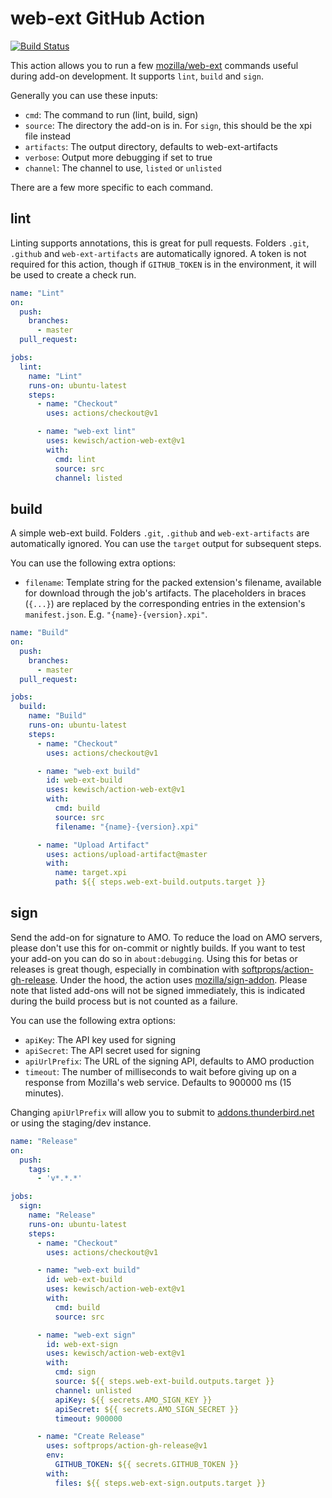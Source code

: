web-ext GitHub Action
=====================

[![Build Status](https://github.com/kewisch/action-web-ext/workflows/Build/badge.svg)](https://github.com/kewisch/action-web-ext/actions?workflow=Build)

This action allows you to run a few [mozilla/web-ext](https://github.com/mozilla/web-ext) commands
useful during add-on development. It supports `lint`, `build` and `sign`.

Generally you can use these inputs:

* `cmd`: The command to run (lint, build, sign)
* `source`: The directory the add-on is in. For `sign`, this should be the xpi file instead
* `artifacts`: The output directory, defaults to web-ext-artifacts
* `verbose`: Output more debugging if set to true
* `channel`: The channel to use, `listed` or `unlisted`

There are a few more specific to each command.

lint
----

Linting supports annotations, this is great for pull requests. Folders `.git`, `.github` and
`web-ext-artifacts` are automatically ignored. A token is not required for this action, though if
`GITHUB_TOKEN` is in the environment, it will be used to create a check run.

```yaml
name: "Lint"
on:
  push:
    branches:
      - master
  pull_request:

jobs:
  lint:
    name: "Lint"
    runs-on: ubuntu-latest
    steps:
      - name: "Checkout"
        uses: actions/checkout@v1

      - name: "web-ext lint"
        uses: kewisch/action-web-ext@v1
        with:
          cmd: lint
          source: src
          channel: listed
```

build
-----

A simple web-ext build. Folders `.git`, `.github` and `web-ext-artifacts` are automatically ignored.
You can use the `target` output for subsequent steps.

You can use the following extra options:
* `filename`: Template string for the packed extension's filename, available for download through the job's artifacts. The placeholders in braces (`{...}`) are replaced by the corresponding entries in the extension's `manifest.json`. E.g. `"{name}-{version}.xpi"`.

```yaml
name: "Build"
on:
  push:
    branches:
      - master
  pull_request:

jobs:
  build:
    name: "Build"
    runs-on: ubuntu-latest
    steps:
      - name: "Checkout"
        uses: actions/checkout@v1

      - name: "web-ext build"
        id: web-ext-build
        uses: kewisch/action-web-ext@v1
        with:
          cmd: build
          source: src
          filename: "{name}-{version}.xpi"

      - name: "Upload Artifact"
        uses: actions/upload-artifact@master
        with:
          name: target.xpi
          path: ${{ steps.web-ext-build.outputs.target }}
```

sign
----

Send the add-on for signature to AMO. To reduce the load on AMO servers, please don't use this for
on-commit or nightly builds. If you want to test your add-on you can do so in `about:debugging`.
Using this for betas or releases is great though, especially in combination with
[softprops/action-gh-release](https://github.com/softprops/action-gh-release). Under the hood, the
action uses [mozilla/sign-addon](https://github.com/mozilla/sign-addon). Please note that listed
add-ons will not be signed immediately, this is indicated during the build process but is not
counted as a failure.

You can use the following extra options:
* `apiKey`: The API key used for signing
* `apiSecret`: The API secret used for signing
* `apiUrlPrefix`: The URL of the signing API, defaults to AMO production
* `timeout`: The number of milliseconds to wait before giving up on a response from Mozilla's web
   service. Defaults to 900000 ms (15 minutes).

Changing `apiUrlPrefix` will allow you to submit to
[addons.thunderbird.net](https://addons.thunderbird.net) or using the staging/dev instance.

```yaml
name: "Release"
on:
  push:
    tags:
      - 'v*.*.*'

jobs:
  sign:
    name: "Release"
    runs-on: ubuntu-latest
    steps:
      - name: "Checkout"
        uses: actions/checkout@v1

      - name: "web-ext build"
        id: web-ext-build
        uses: kewisch/action-web-ext@v1
        with:
          cmd: build
          source: src

      - name: "web-ext sign"
        id: web-ext-sign
        uses: kewisch/action-web-ext@v1
        with:
          cmd: sign
          source: ${{ steps.web-ext-build.outputs.target }}
          channel: unlisted
          apiKey: ${{ secrets.AMO_SIGN_KEY }}
          apiSecret: ${{ secrets.AMO_SIGN_SECRET }}
          timeout: 900000

      - name: "Create Release"
        uses: softprops/action-gh-release@v1
        env:
          GITHUB_TOKEN: ${{ secrets.GITHUB_TOKEN }}
        with:
          files: ${{ steps.web-ext-sign.outputs.target }}
```
